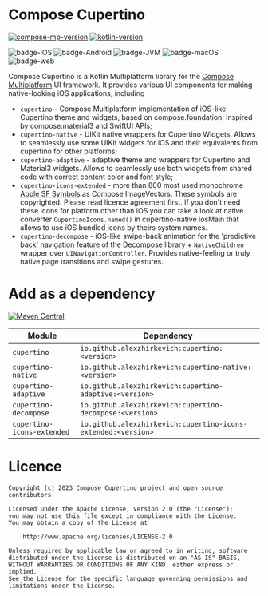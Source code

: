 # Compose Cupertino

[![compose-mp-version](https://img.shields.io/badge/compose--multiplatform-1.5.11-blue)](https://github.com/JetBrains/compose-multiplatform)
[![kotlin-version](https://img.shields.io/badge/kotlin-1.9.21-blue)](https://github.com/JetBrains/compose-jb)

![badge-iOS](https://img.shields.io/badge/Platform-iOS-lightgray)
![badge-Android](https://img.shields.io/badge/Platform-Android-brightgreen)
![badge-JVM](https://img.shields.io/badge/Platform-JVM-orange)
![badge-macOS](https://img.shields.io/badge/Platform-macOS-purple)
![badge-web](https://img.shields.io/badge/Platform-Web-blue)

Compose Cupertino is a Kotlin Multiplatform library for the [Compose Multiplatform](https://github.com/JetBrains/compose-multiplatform) UI framework.
It provides various UI components for making native-looking iOS applications, including
- `cupertino` - Compose Multiplatform implementation of iOS-like Cupertino theme and widgets, based on compose.foundation. Inspired by compose.material3 and SwiftUI APIs;
- `cupertino-native` - UIKit native wrappers for Cupertino Widgets. Allows to seamlessly use some UIKit widgets for iOS and their equivalents from cupertino for other platforms;
- `cupertino-adaptive` - adaptive theme and wrappers for Cupertino and Material3 widgets. Allows to seamlessly use both widgets from shared code with correct content color and font style;
- `cupertino-icons-extended` - more than 800 most used monochrome [Apple SF Symbols](https://developer.apple.com/sf-symbols/) as Compose ImageVectors.
These symbols are copyrighted. Please read licence agreement first.
If you don't need these icons for platform other than iOS you can take a look at native converter `CupertinoIcons.named()` in cupertino-native iosMain that allows to use iOS bundled icons by theirs system names.
- `cupertino-decompose` - iOS-like swipe-back animation for the 'predictive back' navigation feature of the [Decompose](https://github.com/arkivanov/Decompose) library + `NativeChildren` wrapper over `UINavigationController`.
Provides native-feeling or truly native page transitions and swipe gestures.

# Add as a dependency

[![Maven Central](https://maven-badges.herokuapp.com/maven-central/io.github.alexzhirkevich/cupertino/badge.svg)](https://maven-badges.herokuapp.com/maven-central/io.github.alexzhirkevich/cupertino)

| Module                     | Dependency                                                    |
|----------------------------|---------------------------------------------------------------|
| `cupertino`                | `io.github.alexzhirkevich:cupertino:<version>`                |
| `cupertino-native`         | `io.github.alexzhirkevich:cupertino-native:<version>`         |
| `cupertino-adaptive`       | `io.github.alexzhirkevich:cupertino-adaptive:<version>`       |
| `cupertino-decompose`      | `io.github.alexzhirkevich:cupertino-decompose:<version>`      |
| `cupertino-icons-extended` | `io.github.alexzhirkevich:cupertino-icons-extended:<version>` |

# Licence

```
Copyright (c) 2023 Compose Cupertino project and open source contributors.

Licensed under the Apache License, Version 2.0 (the "License");
you may not use this file except in compliance with the License.
You may obtain a copy of the License at

    http://www.apache.org/licenses/LICENSE-2.0
    
Unless required by applicable law or agreed to in writing, software
distributed under the License is distributed on an "AS IS" BASIS,
WITHOUT WARRANTIES OR CONDITIONS OF ANY KIND, either express or implied.
See the License for the specific language governing permissions and
limitations under the License.
```

